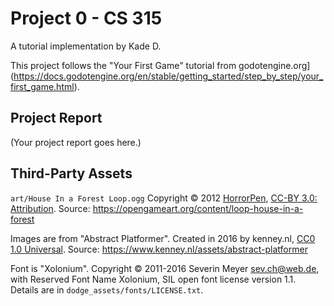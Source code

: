 # Project 0 - CS 315

A tutorial implementation by Kade D.

This project follows the "Your First Game" tutorial from
godotengine.org](https://docs.godotengine.org/en/stable/getting_started/step_by_step/your_first_game.html).

## Project Report
(Your project report goes here.)

## Third-Party Assets

`art/House In a Forest Loop.ogg` Copyright &copy; 2012
[HorrorPen](https://opengameart.org/users/horrorpen), [CC-BY 3.0:
Attribution](http://creativecommons.org/licenses/by/3.0/). Source:
https://opengameart.org/content/loop-house-in-a-forest

Images are from "Abstract Platformer". Created in 2016 by kenney.nl,
[CC0 1.0 Universal](http://creativecommons.org/publicdomain/zero/1.0/). Source:
https://www.kenney.nl/assets/abstract-platformer

Font is "Xolonium". Copyright &copy; 2011-2016 Severin Meyer
<sev.ch@web.de>, with Reserved Font Name Xolonium, SIL open font license
version 1.1. Details are in `dodge_assets/fonts/LICENSE.txt`.